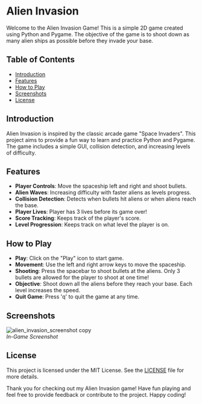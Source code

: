 # Alien Invasion

Welcome to the Alien Invasion Game! This is a simple 2D game created using Python and Pygame. The objective of the game is to shoot down as many alien ships as possible before they invade your base.

## Table of Contents
- [Introduction](#introduction)
- [Features](#features)
- [How to Play](#how-to-play)
- [Screenshots](#screenshots)
- [License](#license)

## Introduction

Alien Invasion is inspired by the classic arcade game "Space Invaders". This project aims to provide a fun way to learn and practice Python and Pygame. The game includes a simple GUI, collision detection, and increasing levels of difficulty.

## Features

- **Player Controls**: Move the spaceship left and right and shoot bullets.
- **Alien Waves**: Increasing difficulty with faster aliens as levels progress.
- **Collision Detection**: Detects when bullets hit aliens or when aliens reach the base.
- **Player Lives**: Player has 3 lives before its game over!
- **Score Tracking**: Keeps track of the player's score.
- **Level Progression**: Keeps track on what level the player is on.

## How to Play

- **Play**: Click on the "Play" icon to start game.
- **Movement**: Use the left and right arrow keys to move the spaceship.
- **Shooting**: Press the spacebar to shoot bullets at the aliens. Only 3 bullets are allowed for the player to shoot at one time!
- **Objective**: Shoot down all the aliens before they reach your base. Each level increases the speed.
- **Quit Game**: Press 'q' to quit the game at any time.

## Screenshots

![alien_invasion_screenshot copy](https://github.com/user-attachments/assets/dc3c099f-8fd8-49ec-bdd2-8b8be0d089a5)<br>
*In-Game Screenshot*

## License

This project is licensed under the MIT License. See the [LICENSE](LICENSE) file for more details.

Thank you for checking out my Alien Invasion game! Have fun playing and feel free to provide feedback or contribute to the project. Happy coding!
